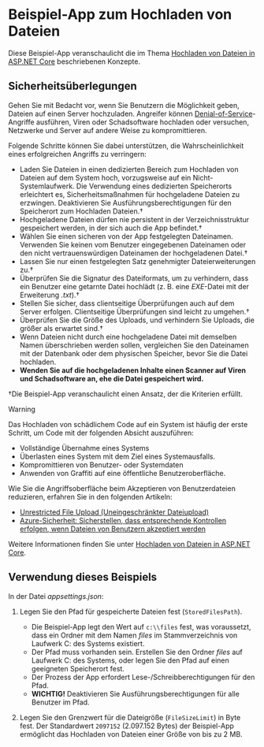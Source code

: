 # <a name="upload-files-sample-app"></a>Beispiel-App zum Hochladen von Dateien

Diese Beispiel-App veranschaulicht die im Thema [Hochladen von Dateien in ASP.NET Core](https://docs.microsoft.com/aspnet/core/mvc/models/file-uploads) beschriebenen Konzepte.

## <a name="security-considerations"></a>Sicherheitsüberlegungen

Gehen Sie mit Bedacht vor, wenn Sie Benutzern die Möglichkeit geben, Dateien auf einen Server hochzuladen. Angreifer können [Denial-of-Service](/windows-hardware/drivers/ifs/denial-of-service)-Angriffe ausführen, Viren oder Schadsoftware hochladen oder versuchen, Netzwerke und Server auf andere Weise zu kompromittieren.

Folgende Schritte können Sie dabei unterstützen, die Wahrscheinlichkeit eines erfolgreichen Angriffs zu verringern:

* Laden Sie Dateien in einen dedizierten Bereich zum Hochladen von Dateien auf dem System hoch, vorzugsweise auf ein Nicht-Systemlaufwerk. Die Verwendung eines dedizierten Speicherorts erleichtert es, Sicherheitsmaßnahmen für hochgeladene Dateien zu erzwingen. Deaktivieren Sie Ausführungsberechtigungen für den Speicherort zum Hochladen Dateien.&dagger;
* Hochgeladene Dateien dürfen nie persistent in der Verzeichnisstruktur gespeichert werden, in der sich auch die App befindet.&dagger;
* Wählen Sie einen sicheren von der App festgelegten Dateinamen. Verwenden Sie keinen vom Benutzer eingegebenen Dateinamen oder den nicht vertrauenswürdigen Dateinamen der hochgeladenen Datei.&dagger;
* Lassen Sie nur einen festgelegten Satz genehmigter Dateierweiterungen zu.&dagger;
* Überprüfen Sie die Signatur des Dateiformats, um zu verhindern, dass ein Benutzer eine getarnte Datei hochlädt (z. B. eine *EXE*-Datei mit der Erweiterung *.txt*).&dagger;
* Stellen Sie sicher, dass clientseitige Überprüfungen auch auf dem Server erfolgen. Clientseitige Überprüfungen sind leicht zu umgehen.&dagger;
* Überprüfen Sie die Größe des Uploads, und verhindern Sie Uploads, die größer als erwartet sind.&dagger;
* Wenn Dateien nicht durch eine hochgeladene Datei mit demselben Namen überschrieben werden sollen, vergleichen Sie den Dateinamen mit der Datenbank oder dem physischen Speicher, bevor Sie die Datei hochladen.
* **Wenden Sie auf die hochgeladenen Inhalte einen Scanner auf Viren und Schadsoftware an, ehe die Datei gespeichert wird.**

&dagger;Die Beispiel-App veranschaulicht einen Ansatz, der die Kriterien erfüllt.

> [!WARNING]
> Das Hochladen von schädlichem Code auf ein System ist häufig der erste Schritt, um Code mit der folgenden Absicht auszuführen:
>
> * Vollständige Übernahme eines Systems
> * Überlasten eines System mit dem Ziel eines Systemausfalls.
> * Kompromittieren von Benutzer- oder Systemdaten
> * Anwenden von Graffiti auf eine öffentliche Benutzeroberfläche.
>
> Wie Sie die Angriffsoberfläche beim Akzeptieren von Benutzerdateien reduzieren, erfahren Sie in den folgenden Artikeln:
>
> * [Unrestricted File Upload (Uneingeschränkter Dateiupload)](https://www.owasp.org/index.php/Unrestricted_File_Upload)
> * [Azure-Sicherheit: Sicherstellen, dass entsprechende Kontrollen erfolgen, wenn Dateien von Benutzern akzeptiert werden](/azure/security/azure-security-threat-modeling-tool-input-validation#controls-users)

Weitere Informationen finden Sie unter [Hochladen von Dateien in ASP.NET Core](https://docs.microsoft.com/aspnet/core/mvc/models/file-uploads).

## <a name="how-to-use-the-sample"></a>Verwendung dieses Beispiels

In der Datei *appsettings.json*:

1. Legen Sie den Pfad für gespeicherte Dateien fest (`StoredFilesPath`).

   * Die Beispiel-App legt den Wert auf `c:\\files` fest, was voraussetzt, dass ein Ordner mit dem Namen *files* im Stammverzeichnis von Laufwerk C: des Systems existiert.
   * Der Pfad muss vorhanden sein. Erstellen Sie den Ordner *files* auf Laufwerk C: des Systems, oder legen Sie den Pfad auf einen geeigneten Speicherort fest.
   * Der Prozess der App erfordert Lese-/Schreibberechtigungen für den Pfad.
   * **WICHTIG!** Deaktivieren Sie Ausführungsberechtigungen für alle Benutzer im Pfad.

1. Legen Sie den Grenzwert für die Dateigröße (`FileSizeLimit`) in Byte fest. Der Standardwert `2097152` (2.097.152 Bytes) der Beispiel-App ermöglicht das Hochladen von Dateien einer Größe von bis zu 2 MB.
